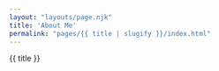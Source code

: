 ```yaml
---
layout: "layouts/page.njk"
title: 'About Me'
permalink: "pages/{{ title | slugify }}/index.html"
---
```

{{ title }}